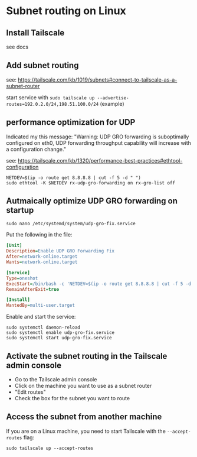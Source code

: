 # Subnet routing on Linux

## Install Tailscale
see docs

## Add subnet routing
see: https://tailscale.com/kb/1019/subnets#connect-to-tailscale-as-a-subnet-router

start service with `sudo tailscale up --advertise-routes=192.0.2.0/24,198.51.100.0/24` (example)

## performance optimization for UDP
Indicated my this message: "Warning: UDP GRO forwarding is suboptimally configured on eth0, UDP forwarding throughput capability will increase with a configuration change."

see: https://tailscale.com/kb/1320/performance-best-practices#ethtool-configuration

```shell
NETDEV=$(ip -o route get 8.8.8.8 | cut -f 5 -d " ")
sudo ethtool -K $NETDEV rx-udp-gro-forwarding on rx-gro-list off
```

## Autmaically optimize UDP GRO forwarding on startup
```shell
sudo nano /etc/systemd/system/udp-gro-fix.service
```
Put the following in the file:
```ini
[Unit]
Description=Enable UDP GRO Forwarding Fix
After=network-online.target
Wants=network-online.target

[Service]
Type=oneshot
ExecStart=/bin/bash -c 'NETDEV=$(ip -o route get 8.8.8.8 | cut -f 5 -d " "); ethtool -K $NETDEV rx-udp-gro-forwarding on rx-gro-list off'
RemainAfterExit=true

[Install]
WantedBy=multi-user.target
```

Enable and start the service:
```shell
sudo systemctl daemon-reload
sudo systemctl enable udp-gro-fix.service
sudo systemctl start udp-gro-fix.service
```

## Activate the subnet routing in the Tailscale admin console
- Go to the Tailscale admin console
- Click on the machine you want to use as a subnet router
- "Edit routes"
- Check the box for the subnet you want to route

## Access the subnet from another machine
If you are on a Linux machine, you need to start Tailscale with the `--accept-routes` flag:
```shell
sudo tailscale up --accept-routes
```